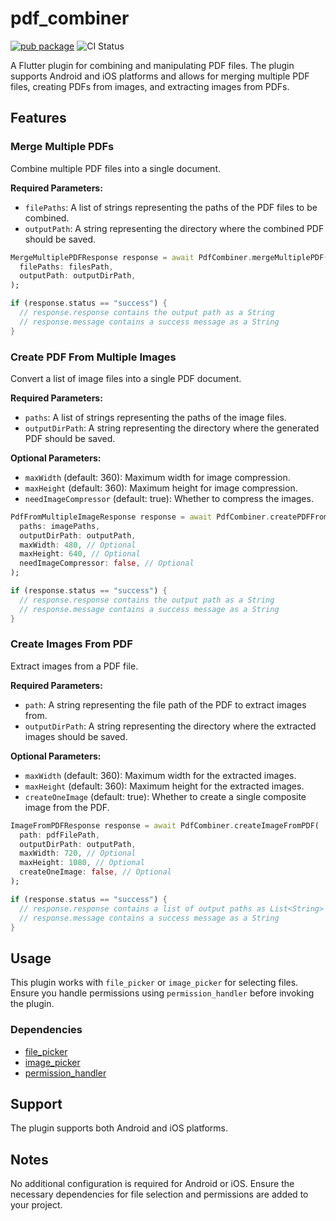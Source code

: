 # pdf_combiner
[![pub package](https://img.shields.io/pub/v/http.svg)](https://pub.dev/packages/pdf_combiner)
![CI Status](https://github.com/vicajilau/pdf_combiner/actions/workflows/dart.yml/badge.svg)

A Flutter plugin for combining and manipulating PDF files. The plugin supports Android and iOS platforms and allows for merging multiple PDF files, creating PDFs from images, and extracting images from PDFs.

## Features

### Merge Multiple PDFs

Combine multiple PDF files into a single document.

**Required Parameters:**
- `filePaths`: A list of strings representing the paths of the PDF files to be combined.
- `outputPath`: A string representing the directory where the combined PDF should be saved.

```dart
MergeMultiplePDFResponse response = await PdfCombiner.mergeMultiplePDF(
  filePaths: filesPath, 
  outputPath: outputDirPath,
);

if (response.status == "success") {
  // response.response contains the output path as a String
  // response.message contains a success message as a String
}
```

### Create PDF From Multiple Images

Convert a list of image files into a single PDF document.

**Required Parameters:**
- `paths`: A list of strings representing the paths of the image files.
- `outputDirPath`: A string representing the directory where the generated PDF should be saved.

**Optional Parameters:**
- `maxWidth` (default: 360): Maximum width for image compression.
- `maxHeight` (default: 360): Maximum height for image compression.
- `needImageCompressor` (default: true): Whether to compress the images.

```dart
PdfFromMultipleImageResponse response = await PdfCombiner.createPDFFromMultipleImage(
  paths: imagePaths, 
  outputDirPath: outputPath,
  maxWidth: 480, // Optional
  maxHeight: 640, // Optional
  needImageCompressor: false, // Optional
);

if (response.status == "success") {
  // response.response contains the output path as a String
  // response.message contains a success message as a String
}
```

### Create Images From PDF

Extract images from a PDF file.

**Required Parameters:**
- `path`: A string representing the file path of the PDF to extract images from.
- `outputDirPath`: A string representing the directory where the extracted images should be saved.

**Optional Parameters:**
- `maxWidth` (default: 360): Maximum width for the extracted images.
- `maxHeight` (default: 360): Maximum height for the extracted images.
- `createOneImage` (default: true): Whether to create a single composite image from the PDF.

```dart
ImageFromPDFResponse response = await PdfCombiner.createImageFromPDF(
  path: pdfFilePath, 
  outputDirPath: outputPath,
  maxWidth: 720, // Optional
  maxHeight: 1080, // Optional
  createOneImage: false, // Optional
);

if (response.status == "success") {
  // response.response contains a list of output paths as List<String>
  // response.message contains a success message as a String
}
```

## Usage

This plugin works with `file_picker` or `image_picker` for selecting files. Ensure you handle permissions using `permission_handler` before invoking the plugin.

### Dependencies
- [file_picker](https://pub.dev/packages/file_picker)
- [image_picker](https://pub.dev/packages/image_picker)
- [permission_handler](https://pub.dev/packages/permission_handler)

## Support

The plugin supports both Android and iOS platforms.

## Notes

No additional configuration is required for Android or iOS. Ensure the necessary dependencies for file selection and permissions are added to your project.
